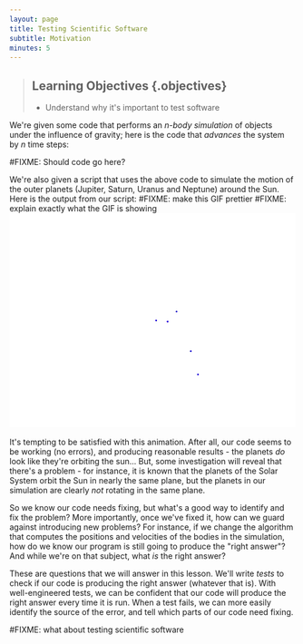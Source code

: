 ```yaml
---
layout: page
title: Testing Scientific Software
subtitle: Motivation
minutes: 5
---
```

> ## Learning Objectives {.objectives}
>
> * Understand why it's important to test software

We're given some code that performs an *n-body simulation*
of objects under the influence of gravity; here is the code
that *advances* the system by *n* time steps:

#FIXME: Should code go here?

We're also given a script that uses the above code to simulate
the motion of the outer planets (Jupiter, Saturn, Uranus and Neptune)
around the Sun. Here is the output from our script:
#FIXME: make this GIF prettier
#FIXME: explain exactly what the GIF is showing
![this is the image's title](fig/planets_broken.gif "this is the image's alt text")

It's tempting to be satisfied with this animation. After all,
our code seems to be working (no errors),
and producing reasonable results - the planets *do* look like they're orbiting the sun...
But, some investigation will reveal that there's a problem -
for instance, it is known that
the planets of the Solar System orbit the Sun in nearly the same plane,
but the planets in our simulation are clearly *not* rotating in the same plane.

So we know our code needs fixing,
but what's a good way to identify and fix the problem?
More importantly, once we've fixed it,
how can we guard against introducing new problems?
For instance, if we change the algorithm that computes
the positions and velocities of the bodies in the simulation,
how do we know our program is still going to produce the "right answer"?
And while we're on that subject, what *is* the right answer?

These are questions that we will answer in this lesson.
We'll write *tests* to check if our code is producing the right answer
(whatever that is).
With well-engineered tests,
we can be confident that our code will produce the right answer every time it is run.
When a test fails, we can more easily
identify the source of the error, and
tell which parts of our code need fixing.

#FIXME: what about testing scientific software
